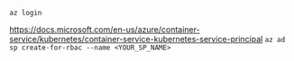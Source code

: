 `az login`


https://docs.microsoft.com/en-us/azure/container-service/kubernetes/container-service-kubernetes-service-principal
`az ad sp create-for-rbac --name <YOUR_SP_NAME>`